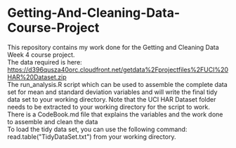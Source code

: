 # Getting-And-Cleaning-Data-Course-Project

This repository contains my work done for the Getting and Cleaning Data Week 4 course project.  
The data required is here: https://d396qusza40orc.cloudfront.net/getdata%2Fprojectfiles%2FUCI%20HAR%20Dataset.zip  
The run_analysis.R script which can be used to assemble the complete data set for mean and standard deviation variables and will write the final tidy data set to your working directory.  Note that the UCI HAR Dataset folder needs to be extracted to your working directory for the script to work.  
There is a CodeBook.md file that explains the variables and the work done to assemble and clean the data  
To load the tidy data set, you can use the following command: read.table("TidyDataSet.txt") from your working directory.  
